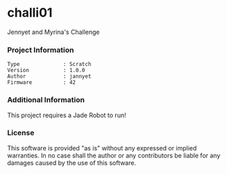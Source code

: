 challi01
================

Jennyet and Myrina's Challenge

### Project Information
```
Type              : Scratch
Version           : 1.0.0
Author            : jannyet
Firmware          : 42
```

### Additional Information
This project requires a Jade Robot to run!

### License
This software is provided "as is" without any expressed or implied warranties.  In no case shall the author or any contributors be liable for any damages caused by the use of this software.

